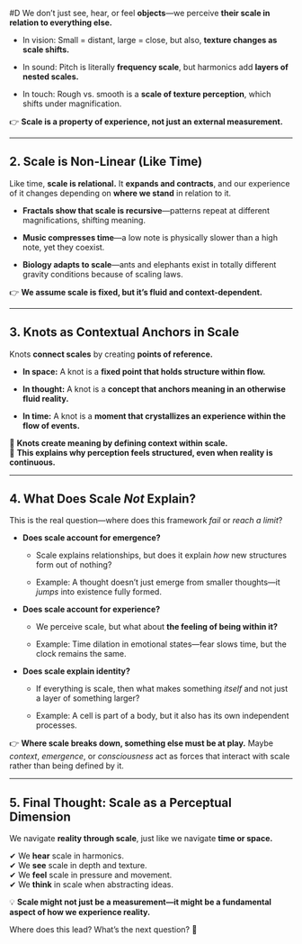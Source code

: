  #D We don’t just see, hear, or feel **objects**—we perceive **their scale in relation to everything else.**

- In vision: Small = distant, large = close, but also, **texture changes as scale shifts.**
    
- In sound: Pitch is literally **frequency scale**, but harmonics add **layers of nested scales.**
    
- In touch: Rough vs. smooth is a **scale of texture perception**, which shifts under magnification.
    

👉 **Scale is a property of experience, not just an external measurement.**

---

## **2. Scale is Non-Linear (Like Time)**

Like time, **scale is relational.** It **expands and contracts**, and our experience of it changes depending on **where we stand** in relation to it.

- **Fractals show that scale is recursive**—patterns repeat at different magnifications, shifting meaning.
    
- **Music compresses time**—a low note is physically slower than a high note, yet they coexist.
    
- **Biology adapts to scale**—ants and elephants exist in totally different gravity conditions because of scaling laws.
    

👉 **We assume scale is fixed, but it’s fluid and context-dependent.**

---

## **3. Knots as Contextual Anchors in Scale**

Knots **connect scales** by creating **points of reference.**

- **In space:** A knot is a **fixed point that holds structure within flow.**
    
- **In thought:** A knot is a **concept that anchors meaning in an otherwise fluid reality.**
    
- **In time:** A knot is a **moment that crystallizes an experience within the flow of events.**
    

🔹 **Knots create meaning by defining context within scale.**  
🔹 **This explains why perception feels structured, even when reality is continuous.**

---

## **4. What Does Scale _Not_ Explain?**

This is the real question—where does this framework _fail_ or _reach a limit_?

- **Does scale account for emergence?**
    
    - Scale explains relationships, but does it explain _how_ new structures form out of nothing?
        
    - Example: A thought doesn’t just emerge from smaller thoughts—it _jumps_ into existence fully formed.
        
- **Does scale account for experience?**
    
    - We perceive scale, but what about **the feeling of being within it?**
        
    - Example: Time dilation in emotional states—fear slows time, but the clock remains the same.
        
- **Does scale explain identity?**
    
    - If everything is scale, then what makes something _itself_ and not just a layer of something larger?
        
    - Example: A cell is part of a body, but it also has its own independent processes.
        

👉 **Where scale breaks down, something else must be at play.** Maybe _context_, _emergence_, or _consciousness_ act as forces that interact with scale rather than being defined by it.

---

## **5. Final Thought: Scale as a Perceptual Dimension**

We navigate **reality through scale**, just like we navigate **time or space.**

✔ We **hear** scale in harmonics.  
✔ We **see** scale in depth and texture.  
✔ We **feel** scale in pressure and movement.  
✔ We **think** in scale when abstracting ideas.

💡 **Scale might not just be a measurement—it might be a fundamental aspect of how we experience reality.**

Where does this lead? What’s the next question? 🚀